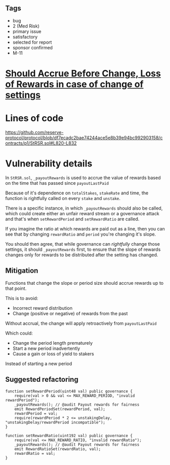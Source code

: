 ## Tags

- bug
- 2 (Med Risk)
- primary issue
- satisfactory
- selected for report
- sponsor confirmed
- M-11

# [Should Accrue Before Change, Loss of Rewards in case of change of settings](https://github.com/code-423n4/2023-01-reserve-findings/issues/287) 

# Lines of code

 https://github.com/reserve-protocol/protocol/blob/df7ecadc2bae74244ace5e8b39e94bc992903158/contracts/p1/StRSR.sol#L820-L832


# Vulnerability details


In `StRSR.sol`, `_payoutRewards` is used to accrue the value of rewards based on the time that has passed since `payoutLastPaid`

Because of it's dependence on `totalStakes`, `stakeRate` and time, the function is rightfully called on every `stake` and `unstake`.

There is a specific instance, in which `_payoutRewards` should also be called, which could create either an unfair reward stream or a governance attack and that's when `setRewardPeriod` and `setRewardRatio` are called.

If you imagine the ratio at which rewards are paid out as a line, then you can see that by changing `rewardRatio` and `period` you're changing it's slope.

You should then agree, that while governance can *rightfully* change those settings, it should `_payoutRewards` first, to ensure that the slope of rewards changes only for rewards to be distributed after the setting has changed.

## Mitigation
Functions that change the slope or period size should accrue rewards up to that point.

This is to avoid:
- Incorrect reward distribution
- Change (positive or negative) of rewards from the past

Without accrual, the change will apply retroactively from `payoutLastPaid`

Which could:
- Change the period length prematurely
- Start a new period inadvertently
- Cause a gain or loss of yield to stakers

Instead of starting a new period

## Suggested refactoring

```solidity
function setRewardPeriod(uint48 val) public governance {
    require(val > 0 && val <= MAX_REWARD_PERIOD, "invalid rewardPeriod");
    _payoutRewards(); // @audit Payout rewards for fairness
    emit RewardPeriodSet(rewardPeriod, val);
    rewardPeriod = val;
    require(rewardPeriod * 2 <= unstakingDelay, "unstakingDelay/rewardPeriod incompatible");
}

function setRewardRatio(uint192 val) public governance {
    require(val <= MAX_REWARD_RATIO, "invalid rewardRatio");
    _payoutRewards(); // @audit Payout rewards for fairness
    emit RewardRatioSet(rewardRatio, val);
    rewardRatio = val;
}
```
